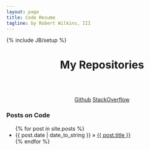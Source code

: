 ```yaml
---
layout: page
title: Code Resume
tagline: by Robert Wilkins, III
---
```

{% include JB/setup %}

<div class="hero-unit"><center>
    <h1>My Repositories</h1><br><br>
    <p>
    <a class="btn btn-primary btn-large" href='http://github.com/genome21'>Github</a>
    <a class="btn btn-primary btn-large" href='http://stackoverflow.com/users/1330184/genome21?tab=summary'>StackOverflow</a>
    </p>
    </center></div>
<h3>Posts on Code</h3>

<ul class="posts">
  {% for post in site.posts %}
    <li><span>{{ post.date | date_to_string }}</span> &raquo; <a href="{{ BASE_PATH }}{{ post.url }}">{{ post.title }}</a></li>
  {% endfor %}
</ul>

